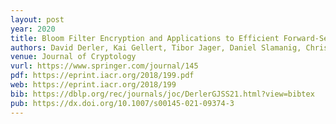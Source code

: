 ```yaml
---
layout: post
year: 2020
title: Bloom Filter Encryption and Applications to Efficient Forward-Secret 0-RTT Key Exchange
authors: David Derler, Kai Gellert, Tibor Jager, Daniel Slamanig, Christoph Striecks
venue: Journal of Cryptology
vurl: https://www.springer.com/journal/145
pdf: https://eprint.iacr.org/2018/199.pdf
web: https://eprint.iacr.org/2018/199
bib: https://dblp.org/rec/journals/joc/DerlerGJSS21.html?view=bibtex
pub: https://dx.doi.org/10.1007/s00145-021-09374-3
---
```


